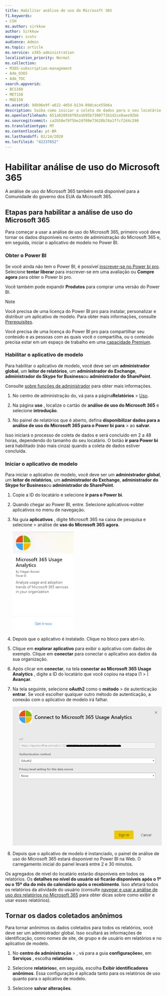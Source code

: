 ```yaml
---
title: Habilitar análise de uso do Microsoft 365
f1.keywords:
- CSH
ms.author: sirkkuw
author: Sirkkuw
manager: scotv
audience: Admin
ms.topic: article
ms.service: o365-administration
localization_priority: Normal
ms.collection:
- M365-subscription-management
- Adm_O365
- Adm_TOC
search.appverid:
- BCS160
- MET150
- MOE150
ms.assetid: 9db96e9f-a622-4d5d-b134-09dcace55b6a
description: Saiba como iniciar a coleta de dados para o seu locatário usando o aplicativo de modelo de análise de uso do Microsoft 365 no Power BI.
ms.openlocfilehash: 651a820916f65a1695b7300772b1d2ce8aee92bb
ms.sourcegitcommit: ca2b58ef8f5be24f09e73620b74a1ffcf2d4c290
ms.translationtype: MT
ms.contentlocale: pt-BR
ms.lasthandoff: 02/24/2020
ms.locfileid: "42237652"
---
```

# <a name="enable-microsoft-365-usage-analytics"></a>Habilitar análise de uso do Microsoft 365

A análise de uso do Microsoft 365 também está disponível para a Comunidade do governo dos EUA da Microsoft 365.
  
## <a name="steps-to-enable-microsoft-365-usage-analytics"></a>Etapas para habilitar a análise de uso do Microsoft 365

Para começar a usar a análise de uso do Microsoft 365, primeiro você deve tornar os dados disponíveis no centro de administração do Microsoft 365 e, em seguida, iniciar o aplicativo de modelo no Power BI.
  
### <a name="get-power-bi"></a>Obter o Power BI

Se você ainda não tem o Power BI, é possível [inscrever-se no Power bi pro](https://go.microsoft.com/fwlink/p/?linkid=845347). Selecione **tentar liberar** para inscrever-se em uma avaliação ou **Compre agora** para obter o Power bi pro.
  
  
Você também pode expandir **Produtos** para comprar uma versão do Power BI. 

> [!NOTE]
> Você precisa de uma licença do Power BI pro para instalar, personalizar e distribuir um aplicativo de modelo. Para obter mais informações, consulte [Prerequisites](https://docs.microsoft.com/power-bi/service-template-apps-install-distribute?source=docs#prerequisites).

Você precisa de uma licença do Power BI pro para compartilhar seu conteúdo e as pessoas com as quais você o compartilha, ou o conteúdo precisa estar em um espaço de trabalho em uma [capacidade Premium](https://docs.microsoft.com/power-bi/service-premium-what-is). 
  
### <a name="enable-the-template-app"></a>Habilitar o aplicativo de modelo

Para habilitar o aplicativo de modelo, você deve ser um **administrador global**, um **leitor de relatórios**, um **administrador do Exchange**, **administrador do Skype for Business**ou **administrador do SharePoint**. 
  
Consulte [sobre funções de administrador](../add-users/about-admin-roles.md) para obter mais informações. 
  
1. No centro de administração do, vá para a página**Relatórios** \> <a href="https://go.microsoft.com/fwlink/p/?linkid=2074756" target="_blank">Uso</a>. 
    
2. Na página **uso** , localize o cartão de **análise de uso do Microsoft 365** e selecione **introdução**.
    
3. No painel de relatórios que é aberto, defina **disponibilizar dados para a análise de uso do Microsoft 365 para o Power bi** **para** \> ao **salvar**. 
  
Isso iniciará o processo de coleta de dados e será concluído em 2 a 48 horas, dependendo do tamanho do seu locatário. O botão **ir para Power bi** será habilitado (não mais cinza) quando a coleta de dados estiver concluída. 
    
### <a name="initiate-the-template-app"></a>Iniciar o aplicativo de modelo

Para iniciar o aplicativo de modelo, você deve ser um **administrador global**, um **leitor de relatórios**, um **administrador do Exchange**, **administrador do Skype for Business**ou **administrador do SharePoint**. 
  
1. Copie a ID do locatário e selecione **ir para o Power bi**.
    
2.  Quando chegar ao Power BI, entre. Selecione aplicativos->obter aplicativos no menu de navegação.    
  
3. Na guia **aplicativos** , digite Microsoft 365 na caixa de pesquisa e selecione \> análise de **uso do Microsoft 365** **agora**.

    [![Selecionar obter agora](../media/78102250-9874-4a32-8365-436f13560b52.png)](https://app.powerbi.com/groups/me/getapps/services/cia_microsoft365.microsoft-365-usage-analytics)
    
4.  Depois que o aplicativo é instalado. Clique no bloco para abri-lo.

5.  Clique em **explorar aplicativo** para exibir o aplicativo com dados de exemplo. Clique em **conectar** para conectar o aplicativo aos dados da sua organização.

6.  Após clicar em **conectar**, na tela **conectar ao Microsoft 365 Usage Analytics** , digite a ID do locatário que você copiou na etapa (1 \> ) **Avançar**.
    
7. Na tela seguinte, selecione **oAuth2** como o **método** \> de autenticação **entrar**. Se você escolher qualquer outro método de autenticação, a conexão com o aplicativo de modelo irá falhar.
    
    ![Choose oAuth2 as authentication method](../media/ac85a360-c278-4c60-8aa3-68f4828f1d96.png)
  
8. Depois que o aplicativo de modelo é instanciado, o painel de análise de uso do Microsoft 365 estará disponível no Power BI na Web. O carregamento inicial do painel levará entre 2 e 30 minutos.
  
Os agregados de nível do locatário estarão disponíveis em todos os relatórios. Os **detalhes no nível do usuário só ficarão disponíveis após o 1º ou o 15º dia do mês do calendário após o recebimento**. Isso afetará todos os relatórios da atividade do usuário (consulte [navegar e usar a análise de uso dos relatórios no Microsoft 365](navigate-and-utilize-reports.md) para obter dicas sobre como exibir e usar esses relatórios).
    
## <a name="make-the-collected-data-anonymous"></a>Tornar os dados coletados anônimos

Para tornar anônimos os dados coletados para todos os relatórios, você deve ser um administrador global. Isso ocultará as informações de identificação, como nomes de site, de grupo e de usuário em relatórios e no aplicativo de modelo.
  
1. No **centro de administração** \> , vá para a guia **configurações**e, em **Serviços** , escolha **relatórios**.
    
2. Selecione **relatórios**e, em seguida, escolha **Exibir identificadores anônimos**. Essa configuração é aplicada tanto para os relatórios de uso quanto para o aplicativo de modelo.
  
3. Selecione **salvar alterações**.
